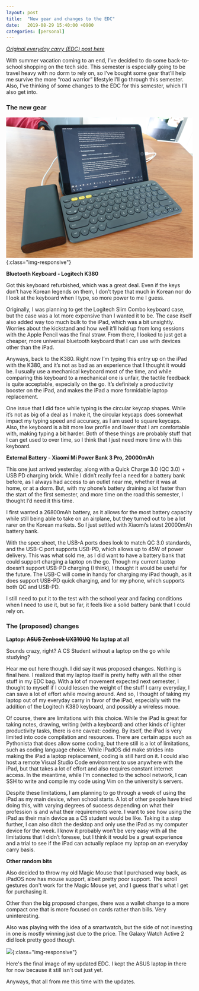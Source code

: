 ```yaml
---
layout: post
title:  "New gear and changes to the EDC"
date:   2019-08-29 15:40:00 +0900
categories: [personal]
---
```

*[Original everyday carry (EDC) post here](https://horseymask.github.io/personal/2019/07/11/The-EDC.html)*

With summer vacation coming to an end, I’ve decided to do some back-to-school shopping on the tech side. This semester is especially going to be travel heavy with no dorm to rely on, so I’ve bought some gear that’ll help me survive the more “road warrior” lifestyle I’ll go through this semester. Also, I’ve thinking of some changes to the EDC for this semester, which I’ll also get into.

### The new gear

![](/assets/images/8-29edcupdate/20190829_144202.jpg){:class="img-responsive"}

**Bluetooth Keyboard - Logitech K380**

Got this keyboard refurbished, which was a great deal. Even if the keys don’t have Korean legends on them, I don’t type that much in Korean nor do I look at the keyboard when I type, so more power to me I guess.

Originally, I was planning to get the Logitech Slim Combo keyboard case, but the case was a lot more expensive than I wanted it to be. The case itself also added way too much bulk to the iPad, which was a bit unsightly. Worries about the kickstand and how well it’ll hold up from long sessions with the Apple Pencil was the final straw. From there, I looked to just get a cheaper, more universal bluetooth keyboard that I can use with devices other than the iPad.

Anyways, back to the K380. Right now I’m typing this entry up on the iPad with the K380, and it’s not as bad as an experience that I thought it would be. I usually use a mechanical keyboard most of the time, and while comparing this keyboard to a mechanical one is unfair, the tactile feedback is quite acceptable, especially on the go. It’s definitely a productivity booster on the iPad, and makes the iPad a more formidable laptop replacement.

One issue that I did face while typing is the circular keycap shapes. While it’s not as big of a deal as I make it, the circular keycaps does somewhat impact my typing speed and accuracy, as I am used to square keycaps. Also, the keyboard is a bit more low profile and lower that I am comfortable with, making typing a bit harder. Both of these things are probably stuff that I can get used to over time, so I think that I just need more time with this keyboard.

**External Battery - Xiaomi Mi Power Bank 3 Pro, 20000mAh**

This one just arrived yesterday, along with a Quick Charge 3.0 (QC 3.0) + USB PD charging brick. While I didn’t really feel a need for a battery bank before, as I always had access to an outlet near me, whether it was at home, or at a dorm. But, with my phone’s battery draining a lot faster than the start of the first semester, and more time on the road this semester, I thought I’d need it this time.

I first wanted a 26800mAh battery, as it allows for the most battery capacity while still being able to take on an airplane, but they turned out to be a lot rarer on the Korean markets. So I just settled with Xiaomi’s latest 20000mAh battery bank.

With the spec sheet, the USB-A ports does look to match QC 3.0 standards, and the USB-C port supports USB-PD, which allows up to 45W of power delivery. This was what sold me, as I did want to have a battery bank that could support charging a laptop on the go. Though my current laptop doesn’t support USB-PD charging (I think), I thought it would be useful for the future. The USB-C will come in handy for charging my iPad though, as it does support USB-PD quick charging, and for my phone, which supports both QC and USB-PD. 

I still need to put it to the test with the school year and facing conditions when I need to use it, but so far, it feels like a solid battery bank that I could rely on. 

### The (proposed) changes

**Laptop: ~~ASUS Zenbook UX310UQ~~ No laptop at all**

Sounds crazy, right? A CS Student without a laptop on the go while studying? 

Hear me out here though. I did say it was proposed changes. Nothing is final here. I realized that my laptop itself is pretty hefty with all the other stuff in my EDC bag. With a lot of movement expected next semester, I thought to myself if I could lessen the weight of the stuff I carry everyday, I can save a lot of effort while moving around. And so, I thought of taking my laptop out of my everyday carry in favor of the iPad, especially with the addition of the Logitech K380 keyboard, and possibly a wireless moue.

Of course, there are limitations with this choice. While the iPad is great for taking notes, drawing, writing (with a keyboard) and other kinds of lighter productivity tasks, there is one caveat: coding.  By itself, the iPad is very limited into code compilation and resources. There are certain apps such as Pythonista that does allow some coding, but there still is a lot of limitations, such as coding language choice. While iPadOS did make strides into making the iPad a laptop replacement, coding is still hard on it. I could also host a remote Visual Studio Code environment to use anywhere with the iPad, but that takes a lot of effort and also requires constant internet access. In the meantime, while I’m connected to the school network, I can SSH to write and compile my code using Vim on the university’s servers.

Despite these limitations, I am planning to go through a week of using the iPad as my main device, when school starts. A lot of other people have tried doing this, with varying degrees of success depending on what their profession is and what their requirements were. I want to see how using the iPad as their main device as a CS student would be like. Taking it a step further, I can also ditch the desktop and only use the iPad as my computer device for the week. I know it probably won’t be very easy with all the limitations that I didn’t foresee, but I think it would be a great experience and a trial to see if the iPad can actually replace my laptop on an everyday carry basis.

**Other random bits**

Also decided to throw my old Magic Mouse that I purchased way back, as iPadOS now has mouse support, albeit pretty poor support. The scroll gestures don't work for the Magic Mouse yet, and I guess that's what I get for purchasing it.

Other than the big proposed changes, there was a wallet change to a more compact one that is more focused on cards rather than bills. Very uninteresting.

Also was playing with the idea of a smartwatch, but the side of not investing in one is mostly winning just due to the price. The Galaxy Watch Active 2 did look pretty good though.

![](/assets/images/8-29edcupdate/20190829_152950.jpg){:class="img-responsive"}

Here's the final image of my updated EDC. I kept the ASUS laptop in there for now because it still isn't out just yet.

Anyways, that all from me this time with the updates. 